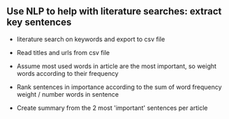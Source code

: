 ## Use NLP to help with literature searches: extract key sentences

- literature search on keywords and export to csv file

- Read titles and urls from csv file

- Assume most used words in article are the most important, so weight words according to their frequency

- Rank sentences in importance according to the sum of word frequency weight / number words in sentence

- Create summary from the 2 most 'important' sentences per article
